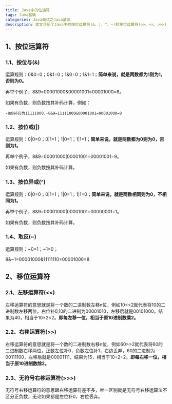 ```yaml
---
title: Java中的位运算
tags: Java基础
categories: Java面试之Java基础
description: 本文介绍了Java中的按位运算符(&、|、^、~)和移位运算符(>>、<<、>>>)
---
```


## 1、按位运算符

### 1.1、按位与(&)

运算规则：0&0=0；0&1=0；1&0=0；1&1=1；**简单来说，就是两数都为1则为1，否则为0。**

再举个例子，8&9=00001000&00001001=00001000=8。

如果有负数，则负数按其补码计算，例如：

```
-8的补码为11111000,-8&9=11111000&00001001=00001000=8
```

### 1.2、按位或(|)

运算规则：0|0=0；0|1=1；1|0=1；1|1=1；**简单来说，就是两数都为0则为0，否则为1。**

再举个例子，8&9=00001000|00001001=00001001=9。

如果有负数，则负数按其补码计算。

### 1.3、按位异或(^)

运算规则：0|0=0；0|1=1；1|0=1；1|1=0；**简单来说，就是两数相同则为0，不相同为1。**

再举个例子，8&9=00001000|00001001=00000001=1。

如果有负数，则负数按其补码计算。

### 1.4、取反(~)

运算规则：~0=1；~1=0；

8&~1=00001000&11111110=00001000=8

## 2、移位运算符

### 2.1、左移运算符(<<)

左移运算符的意思就是将一个数的二进制数左移n位，例如10<<2就代表将10的二进制数左移两位，右位补0,10的二进制为00001010，左移后就是00101000，结果为40，相当于10×2×2。**即每左移一位，相当于原10进制数乘2。**

### 2.2、右移运算符(>>)

右移运算符的意思就是将一个数的二进制数右移n位，例如60>>2就代表将60的二进制数右移两位，正数左位补0，负数左位补1，右边丢弃，60的二进制为00111100，左移后就是00001111，结果为15，相当于10÷2÷2。**即每右移一位，相当于原10进制数除2。**

### 2.3、无符号右移运算符(>>>)

无符号右移运算符的意思跟右移运算符差不多，唯一区别就是无符号右移运算法不区分正负数，无论如果都是左位补0，右位丢弃。
